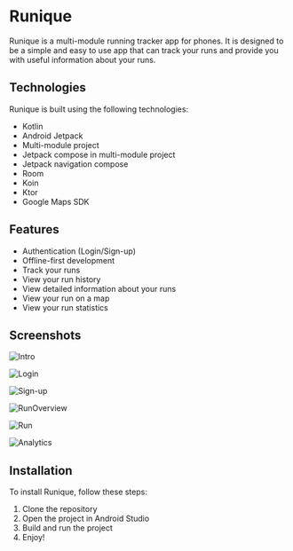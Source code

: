 # Runique

Runique is a multi-module running tracker app for phones. It is designed to be a simple and easy to
use app that can track your runs and provide you with useful information about your runs.

## Technologies

Runique is built using the following technologies:

- Kotlin
- Android Jetpack
- Multi-module project
- Jetpack compose in multi-module project
- Jetpack navigation compose
- Room
- Koin
- Ktor
- Google Maps SDK

## Features
- Authentication (Login/Sign-up)
- Offline-first development
- Track your runs
- View your run history
- View detailed information about your runs
- View your run on a map
- View your run statistics

## Screenshots

![Intro](intro.png)

![Login](login.png)

![Sign-up](sign-up.png)

![RunOverview](run_overview.png)

![Run](run.png)

![Analytics](analytics.png)

## Installation

To install Runique, follow these steps:

1. Clone the repository
2. Open the project in Android Studio
3. Build and run the project
4. Enjoy!

